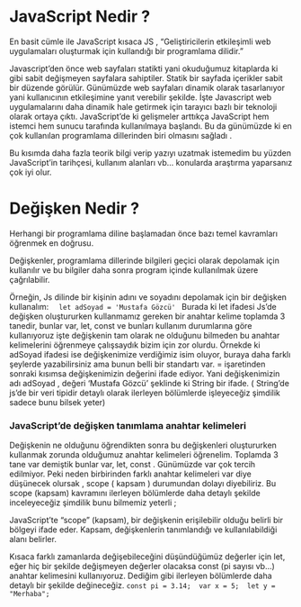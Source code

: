 # JavaScript Nedir ?
En basit cümle ile JavaScript kısaca JS , “Geliştiricilerin etkileşimli web uygulamaları oluşturmak için kullandığı bir programlama dilidir.”

Javascript’den önce web sayfaları statikti yani okuduğumuz kitaplarda ki gibi sabit değişmeyen sayfalara sahiptiler. Statik bir sayfada içerikler sabit bir düzende görülür. Günümüzde web sayfaları dinamik olarak tasarlanıyor yani kullanıcının etkileşimine yanıt verebilir şekilde. İşte Javascript web uygulamalarını daha dinamik hale getirmek için tarayıcı bazlı bir teknoloji olarak ortaya çıktı. JavaScript’de ki gelişmeler arttıkça JavaScript hem istemci hem sunucu tarafında kullanılmaya başlandı. Bu da günümüzde ki en çok kullanılan programlama dillerinden biri olmasını sağladı .

Bu kısımda daha fazla teorik bilgi verip yazıyı uzatmak istemedim bu yüzden JavaScript’in tarihçesi, kullanım alanları vb… konularda araştırma yaparsanız çok iyi olur.

# Değişken Nedir ?
Herhangi bir programlama diline başlamadan önce bazı temel kavramları öğrenmek en doğrusu.

Değişkenler, programlama dillerinde bilgileri geçici olarak depolamak için kullanılır ve bu bilgiler daha sonra program içinde kullanılmak üzere çağrılabilir.

Örneğin, Js dilinde bir kişinin adını ve soyadını depolamak için bir değişken kullanalım:
`   let adSoyad = 'Mustafa Gözcü'  ` 
Burada ki let ifadesi Js’de değişken oluştururken kullanmamız gereken bir anahtar kelime toplamda 3 tanedir, bunlar var, let, const ve bunları kullanım durumlarına göre kullanıyoruz işte değişkenin tam olarak ne olduğunu bilmeden bu anahtar kelimelerini öğrenmeye çalışsaydık bizim için zor olurdu. Örnekde ki adSoyad ifadesi ise değişkenimize verdiğimiz isim oluyor, buraya daha farklı şeylerde yazabilirsiniz ama bunun belli bir standartı var. = işaretinden sonraki kısımsa değişkenimizin değerini ifade ediyor. Yani değişkenimizin adı adSoyad , değeri ‘Mustafa Gözcü’ şeklinde ki String bir ifade. ( String’de js’de bir veri tipidir detaylı olarak ilerleyen bölümlerde işleyeceğiz şimdilik sadece bunu bilsek yeter)

### JavaScript’de değişken tanımlama anahtar kelimeleri
Değişkenin ne olduğunu öğrendikten sonra bu değişkenleri oluştururken kullanmak zorunda olduğumuz anahtar kelimeleri öğrenelim. Toplamda 3 tane var demiştik bunlar var, let, const . Günümüzde var çok tercih edilmiyor. Peki neden birbirinden farklı anahtar kelimeleri var diye düşünecek olursak , scope ( kapsam ) durumundan dolayı diyebiliriz. Bu scope (kapsam) kavramını ilerleyen bölümlerde daha detaylı şekilde inceleyeceğiz şimdilik bunu bilmemiz yeterli ;

JavaScript’te “scope” (kapsam), bir değişkenin erişilebilir olduğu belirli bir bölgeyi ifade eder. Kapsam, değişkenlerin tanımlandığı ve kullanılabildiği alanı belirler.

Kısaca farklı zamanlarda değişebileceğini düşündüğümüz değerler için let, eğer hiç bir şekilde değişmeyen değerler olacaksa const (pi sayısı vb…) anahtar kelimesini kullanıyoruz. Dediğim gibi ilerleyen bölümlerde daha detaylı bir şekilde değineceğiz.
`const pi = 3.14; 
 var x = 5; 
let y = "Merhaba"; `
